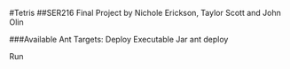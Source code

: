 #Tetris
##SER216 Final Project by Nichole Erickson, Taylor Scott and John Olin

###Available Ant Targets:
Deploy Executable Jar
ant deploy

Run
